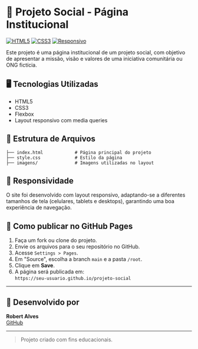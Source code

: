 
# 🤝 Projeto Social - Página Institucional

[![HTML5](https://img.shields.io/badge/HTML5-E34F26?style=for-the-badge&logo=html5&logoColor=white)](https://developer.mozilla.org/pt-BR/docs/Web/HTML)
[![CSS3](https://img.shields.io/badge/CSS3-1572B6?style=for-the-badge&logo=css3&logoColor=white)](https://developer.mozilla.org/pt-BR/docs/Web/CSS)
[![Responsivo](https://img.shields.io/badge/RESPONSIVO-SIM-22d4fd?style=for-the-badge)](#)

Este projeto é uma página institucional de um projeto social, com objetivo de apresentar a missão, visão e valores de uma iniciativa comunitária ou ONG fictícia.

## 🖥️ Tecnologias Utilizadas

- HTML5
- CSS3
- Flexbox
- Layout responsivo com media queries

## 📁 Estrutura de Arquivos

```
├── index.html            # Página principal do projeto
├── style.css             # Estilo da página
├── imagens/              # Imagens utilizadas no layout
```

## 📱 Responsividade

O site foi desenvolvido com layout responsivo, adaptando-se a diferentes tamanhos de tela (celulares, tablets e desktops), garantindo uma boa experiência de navegação.

## 🚀 Como publicar no GitHub Pages

1. Faça um fork ou clone do projeto.
2. Envie os arquivos para o seu repositório no GitHub.
3. Acesse `Settings > Pages`.
4. Em "Source", escolha a branch `main` e a pasta `/root`.
5. Clique em **Save**.
6. A página será publicada em:  
   `https://seu-usuario.github.io/projeto-social`

---

## 👤 Desenvolvido por

**Robert Alves**  
[GitHub](https://github.com/RobertSilvaAlves)

---

> Projeto criado com fins educacionais.
